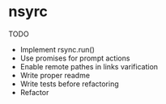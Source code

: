 nsyrc
=====


TODO

* Implement rsync.run()
* Use promises for prompt actions
* Enable remote pathes in links varification
* Write proper readme
* Write tests before refactoring
* Refactor
